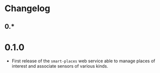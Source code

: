 # Changelog

## 0.*

# 0.1.0

* First release of the `smart-places` web service able to manage places of interest and associate sensors of various kinds.
